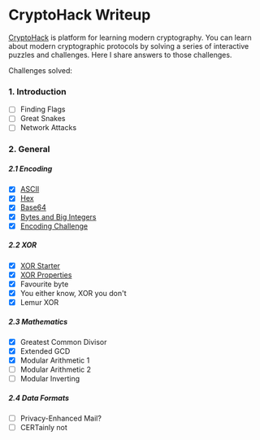 # CryptoHack Writeup
[CryptoHack](https://cryptohack.org/) is platform for learning modern cryptography. You can learn about modern cryptographic protocols by solving a series of interactive puzzles and challenges.
Here I share answers to those challenges.

Challenges solved:
### 1. Introduction
- [ ] Finding Flags
- [ ] Great Snakes
- [ ] Network Attacks
### 2. General
##### 2.1 Encoding
- [x] [ASCII](https://github.com/stwater20/cryptohack/blob/master/General/Encoding/ASCII.py)
- [x] [Hex](https://github.com/stwater20/cryptohack/blob/master/General/Encoding/Hex.py)
- [x] [Base64](https://github.com/stwater20/cryptohack/blob/master/General/Encoding/Base64.py)
- [x] [Bytes and Big Integers](https://github.com/stwater20/cryptohack/blob/master/General/Encoding/Bytes_and_Big_Integer.py)
- [x] [Encoding Challenge](https://github.com/stwater20/cryptohack/blob/master/General/Encoding/Encoding_Challenge.py)
##### 2.2 XOR
- [x] [XOR Starter](https://github.com/stwater20/cryptohack/blob/master/General/XOR/XOR_Starter.py)
- [x] [XOR Properties](https://github.com/stwater20/cryptohack/blob/master/General/XOR/XOR_Properties.py)
- [x] Favourite byte
- [x] You either know, XOR you don't
- [x] Lemur XOR
##### 2.3 Mathematics
- [x] Greatest Common Divisor
- [x] Extended GCD
- [x] Modular Arithmetic 1
- [ ] Modular Arithmetic 2
- [ ] Modular Inverting
##### 2.4 Data Formats
- [ ] Privacy-Enhanced Mail?
- [ ] CERTainly not
